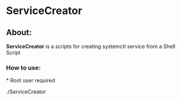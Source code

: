 
<h1> ServiceCreator </h1>

<h2>About: </h2>

**ServiceCreator** is a scripts for creating systemctl service from a Shell Script

<h3>How to use: </h3>
* Root user required

./ServiceCreator <Script Path>
example: ./ServiceCreator myscript.sh OR bash ServiceCreator <Script Path>


<h2> Contact: </h2>

* E-mail: frank.juliao@hotmail.com

<h2> Developer:</h2>

* Franklinaldo Silva 
